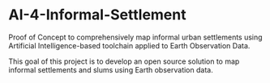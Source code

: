 # AI-4-Informal-Settlement
Proof of Concept to comprehensively map informal urban settlements using Artificial Intelligence-based toolchain applied to Earth Observation Data.

This goal of this project is to develop an open source solution to map informal settlements and slums using Earth observation data. 
